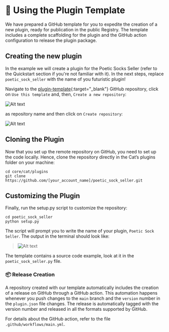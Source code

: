 # &#128268; Using the Plugin Template

We have prepared a GitHub template for you to expedite the creation of a new plugin, ready for publication in the public Registry. The template includes a complete scaffolding for the plugin and the GitHub action configuration to release the plugin package.

## Creating the new plugin
In the example we will create a plugin for the Poetic Socks Seller (refer to the Quickstart section if you're not familiar with it). In the next steps, replace `poetic_sock_seller` with the name of you futuristic plugin!

Navigate to the [plugin-template](https://github.com/cheshire-cat-ai/plugin-template){:target="_blank"} GitHub repository, click on `Use this template` and, then, `Create a new repository`:

![Alt text](../assets/img/quickstart/prepare-plugin/create-from-template.png)

 as repository name and then click on `Create repository`:

![Alt text](../assets/img/quickstart/prepare-plugin/repo-name.png)

## Cloning the Plugin
Now that you set up the remote repository on GitHub, you need to set up the code locally.
Hence, clone the repository directly in the Cat’s plugins folder on your machine:

``` shell
cd core/cat/plugins
git clone https://github.com/[your_account_name]/poetic_sock_seller.git
```

## Customizing the Plugin
Finally, run the setup.py script to customize the repository:
``` shell
cd poetic_sock_seller
python setup.py
```

The script will prompt you to write the name of your plugin, `Poetic Sock Seller`.
The output in the terminal should look like:
>![Alt text](../assets/img/quickstart/prepare-plugin/shell-setup.png)

The template contains a source code example, look at it in the `poetic_sock_seller.py` file.

### &#128230; Release Creation
A repository created with our template automatically includes the creation of a release on GitHub through a GitHub action. This automation happens whenever you push changes to the `main` branch and the `version` number in the `plugin.json` file changes. The release is automatically tagged with the version number and released in all the formats supported by GitHub.

For details about the GitHub action, refer to the file `.github/workflows/main.yml`.